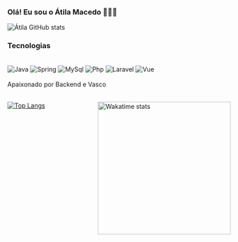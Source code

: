 ### Olá! Eu sou o Átila Macedo 👋👋👋

![Átila GitHub stats](https://github-readme-stats.vercel.app/api?username=atilaacedo&show_icons=true&theme=dracula)

### Tecnologias 

<div style="display: inline_block"> <br/> 
    <img align="center" alt="Java" src= "https://img.shields.io/badge/Java-ED8B00?style=for-the-badge&logo=openjdk&logoColor=white"/>
    <img align="center" alt="Spring" src= "https://img.shields.io/badge/Spring-6DB33F?style=for-the-badge&logo=spring&logoColor=white"/>
    <img align="center" alt="MySql" src= "https://img.shields.io/badge/MySQL-00000F?style=for-the-badge&logo=mysql&logoColor=white"/>
    <img align="center" alt="Php" src="https://img.shields.io/badge/PHP-777BB4?style=for-the-badge&logo=php&logoColor=white"/>
    <img align="center" alt="Laravel" src="https://img.shields.io/badge/Laravel-FF2D20?style=for-the-badge&logo=laravel&logoColor=white"/>
     <img align="center" alt="Vue" src="https://img.shields.io/badge/Vue.js-35495E?style=for-the-badge&logo=vue.js&logoColor=4FC08D"/>
</div>
<br/>
Apaixonado por Backend e Vasco 
<br/>
<br/>

[![Top Langs](https://github-readme-stats.vercel.app/api/top-langs/?username=atilaacedo)](https://github.com/anuraghazra/github-readme-stats)
<img width="300em" src="https://github-readme-stats.vercel.app/api/wakatime?username=atilaacedo&theme=transparent&hide_border=true&hide=markdown,html&hide_title=true&line_height=50&langs_count=4&layout=default" alt="Wakatime stats" align="right" />
